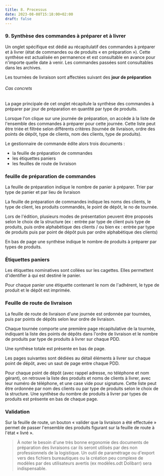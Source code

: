 ```yaml
---
title: 8. Processus
date: 2023-08-08T15:18:00+02:00
draft: false
---
```


### 9. Synthèse des commandes à préparer et à livrer

Un onglet spécifique est dédié au récapitulatif des commandes à préparer et à livrer (état de commandes ou de produits « en préparation »). Cette synthèse est actualisée en permanence et est consultable en avance pour n'importe quelle date à venir. Les commandes passées sont consultables dans les archives.

Les tournées de livraison sont affectées suivant des **jour de préparation**

###### Cas concrets

La page principale de cet onglet récapitule la synthèse des commandes à préparer par jour de préparation  en quantité par type de produits.

Lorsque l'on clique sur une journée de préparation, on accède à la liste de l'ensemble des commandes à préparer pour cette journée. Cette liste peut être triée et filtrée selon différents critères (tournée de livraison, ordre des points de dépôt, type de clients, nom des clients, type de produits).

Le gestionnaire de commande édite alors trois documents :

- la feuille de préparation de commandes
- les étiquettes paniers
- les feuilles de route de livraison

### feuille de préparation de commandes

La feuille de préparation indique le nombre de panier à préparer. Trier par type de panier et par lieu de livraison

La feuille de préparation de commandes indique les noms des clients, le type de client, les produits commandés, le point de dépôt, le no de tournée.

Lors de l'édition, plusieurs modes de présentation peuvent être proposés selon le choix de la structure (ex : entrée par type de client puis type de produits, puis ordre alphabétique des clients / ou bien ex :  entrée par type de produits puis par point de dépôt puis par ordre alphabétique des clients)

En bas de page une synthèse indique le nombre de produits à préparer par types de produits.

###  Étiquettes paniers

Les étiquettes nominatives sont collées sur les cagettes. Elles permettent d'identifier à qui est destiné le panier.

Pour chaque panier une étiquette contenant le nom de l'adhérent, le type de produit et le dépôt est imprimée.

### Feuille de route de livraison

La feuille de route de livraison d'une journée est ordonnée par tournées, puis par points de dépôts selon leur ordre de livraison.

Chaque tournée comporte une première page récapitulative de la tournée, indiquant la liste des points de dépôts dans l'ordre de livraison et le nombre de produits par type de produits à livrer sur chaque PDD.

Une synthèse totale est présente en bas de page.

Les pages suivantes sont dédiées au détail éléments à livrer sur chaque point de dépôt, avec un saut de page entre chaque PDD.

Pour chaque point de dépôt (avec rappel adresse, no téléphone et nom gérant), on retrouve la liste des produits et noms de clients à livrer, avec leur numéro de téléphone, et une case vide pour signature. Cette liste peut être ordonnée par nom des clients ou par type de produits selon le choix de la structure. Une synthèse du nombre de produits à livrer par types de produits est présente en bas de chaque page.

### Validation

Sur la feuille de route, un bouton « valider que la livraison a été effectuée » permet de passer l'ensemble des produits figurant sur la feuille de route à l'état « livré ».

> À noter le besoin d'une très bonne ergonomie des documents de préparation des livraisons car ils seront utilisés par des non professionnels de la logistique. Un outil de paramétrage ou d'export vers des fichiers bureautiques ou la création peu complexe de modèles par des utilisateurs avertis (ex  modèles.odt Dolibarr) sera indispensable.
